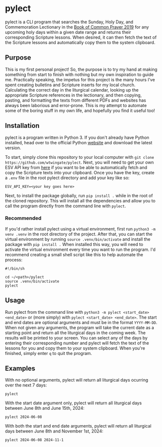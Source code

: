 # pylect

pylect is a CLI program that searches the Sunday, Holy Day, and Commemoration Lectionary in the [Book of Common Prayer 2019](https://bcp2019.anglicanchurch.net/) for any upcoming holy days within a given date range and returns their corresponding Scripture lessons. When desired, it can then fetch the text of the Scripture lessons and automatically copy them to the system clipboard.

## Purpose

This is my first personal project! So, the purpose is to try my hand at making something from start to finish with nothing but my own inspiration to guide me. Practically speaking, the impetus for this project is the many hours I've spent creating bulletins and Scripture inserts for my local church. Calculating the correct day in the liturgical calendar, looking up the appropriate Scripture references in the lectionary, and then copying, pasting, and formatting the texts from different PDFs and websites has always been laborious and error-prone. This is my attempt to automate some of the boring stuff in my own life, and hopefully you find it useful too!

## Installation

pylect is a program written in Python 3. If you don't already have Python installed, head over to the official Python [website](https://www.python.org/) and download the latest version.

To start, simply clone this repository to your local computer with `git clone https://github.com/wtwingate/pylect`. Next, you will need to get your own ESV API key from [here](https://api.esv.org/) if you want to be able to automatically fetch and copy the Scripture texts into your clipboard. Once you have the key, create a `.env` file in the root pylect directory and add your key like so:

```
ESV_API_KEY=<your key goes here>
```

Next, to install the package globally, run `pip install .` while in the root of the cloned repository. This will install all the dependencies and allow you to call the program directly from the command line with `pylect`.

### Recommended

If you'd rather install pylect using a virtual environment, first run `python3 -m venv .venv` in the root directory of the project. After that, you can start the virtual environment by running `source .venv/bin/activate` and install the package with `pip install .` When installed this way, you will need to activate the virtual environment every time you want to run the program. I'd recommend creating a small shell script like this to help automate the process:

```
#!/bin/sh

cd ~/<path>/pylect
source .venv/bin/activate
pylect
```

## Usage

Run pylect from the command line with `python3 -m pylect <start_date> <end_date>` or (more simply) with `pylect <start_date> <end_date>`. The start and end dates are optional arguments and must be in the format `YYYY-MM-DD`. When not given any arguments, the program will take the current date as a starting point and return all the liturgical days in the coming week. The results will be printed to your screen. You can select any of the days by entering their corresponding number and pylect will fetch the text of the lessons for you and copy them to your system clipboard. When you're finished, simply enter `q` to quit the program.

## Examples

With no optional arguments, pylect will return all liturgical days ocurring over the next 7 days:

```
pylect
```

With the start date argument only, pylect will return all liturgical days between June 8th and June 15th, 2024:

```
pylect 2024-06-08
```

With both the start and end date arguments, pylect will return all liturgical days between June 8th and November 1st, 2024:

```
pylect 2024-06-08 2024-11-1
```
